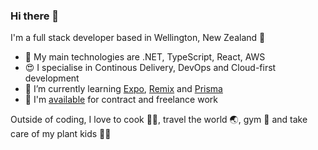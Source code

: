 ### Hi there 👋

I'm a full stack developer based in Wellington, New Zealand 🥝

- 🔭 My main technologies are .NET, TypeScript, React, AWS
- 😍 I specialise in Continous Delivery, DevOps and Cloud-first development 
- 🌱 I’m currently learning [Expo](https://expo.dev), [Remix](https://remix.run) and [Prisma](https://www.prisma.io)
- 💼 I'm [available](mailto:malin.malliya.wadu@gmail.com) for contract and freelance work

Outside of coding, I love to cook 👨‍🍳, travel the world 🌏, gym 💪 and take care of my plant kids 👨‍🌾
